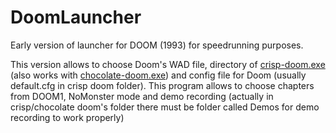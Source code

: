 # DoomLauncher
Early version of launcher for DOOM (1993) for speedrunning purposes.

This version allows to choose Doom's WAD file, directory of <a href ="https://www.chocolate-doom.org/wiki/index.php/Crispy_Doom">crisp-doom.exe</a> (also works with <a href="https://www.chocolate-doom.org/wiki/index.php/Chocolate_Doom">chocolate-doom.exe</a>) and config file for Doom (usually default.cfg in crisp doom folder).
This program allows to choose chapters from DOOM1, NoMonster mode and demo recording (actually in crisp/chocolate doom's folder there must be folder called Demos for demo recording to work properly)
